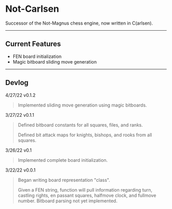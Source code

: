 # Not-Carlsen
Successor of the Not-Magnus chess engine, now written in C(arlsen).

------

## Current Features
- FEN board initialization
- Magic bitboard sliding move generation

------

## Devlog
4/27/22 v0.1.2
> Implemented sliding move generation using magic bitboards.

3/27/22 v0.1.1
> Defined bitboard constants for all squares, files, and ranks.
>
> Defined bit attack maps for knights, bishops, and rooks from all squares.

3/26/22 v0.1
> Implemented complete board initialization.

3/22/22 v0.0.1
> Began writing board representation "class".
> 
> Given a FEN string, function will pull information regarding turn, castling rights, en passant squares, halfmove clock, and fullmove number. Bitboard parsing not yet implemented.
